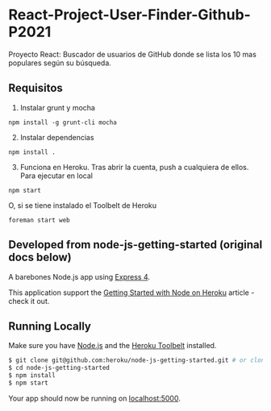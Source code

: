 # React-Project-User-Finder-Github-P2021
Proyecto React: Buscador de usuarios de GitHub donde se lista los 10 mas populares según su búsqueda.
 ## Requisitos

1. Instalar grunt y mocha

```shell
npm install -g grunt-cli mocha
```

2. Instalar dependencias

```shell
npm install .
```

3. Funciona en Heroku. Tras abrir la cuenta, push a cualquiera de ellos. Para ejecutar en local

```shell
npm start
```

O, si se tiene instalado el Toolbelt de Heroku

```
foreman start web
```




## Developed from node-js-getting-started (original docs below)

A barebones Node.js app using [Express 4](http://expressjs.com/).

This application support the
[Getting Started with Node on Heroku](https://devcenter.heroku.com/articles/getting-started-with-nodejs)
article - check it out.  

## Running Locally

Make sure you have [Node.js](http://nodejs.org/) and the [Heroku Toolbelt](https://toolbelt.heroku.com/) installed.

```sh
$ git clone git@github.com:heroku/node-js-getting-started.git # or clone your own fork
$ cd node-js-getting-started
$ npm install
$ npm start
```

Your app should now be running on [localhost:5000](http://localhost:5000/).
